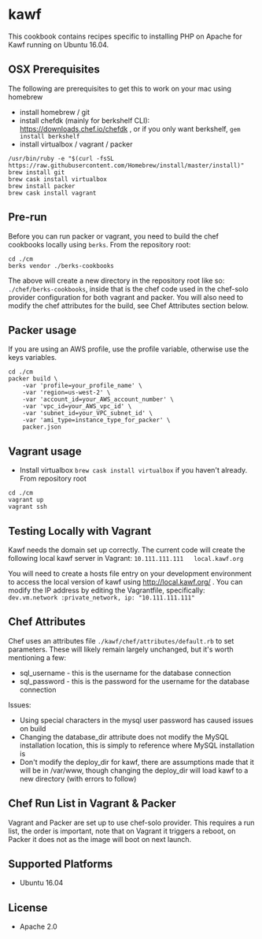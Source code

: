 # kawf

This cookbook contains recipes specific to installing PHP on Apache for Kawf running on Ubuntu 16.04.

## OSX Prerequisites
The following are prerequisites to get this to work on your mac using homebrew
* install homebrew / git
* install chefdk (mainly for berkshelf CLI): https://downloads.chef.io/chefdk , or if you only want berkshelf, `gem install berkshelf`
* install virtualbox / vagrant / packer
```
/usr/bin/ruby -e "$(curl -fsSL https://raw.githubusercontent.com/Homebrew/install/master/install)"
brew install git
brew cask install virtualbox
brew install packer
brew cask install vagrant
```

## Pre-run
Before you can run packer or vagrant, you need to build the chef cookbooks locally using `berks`.  From the repository root:
```
cd ./cm
berks vendor ./berks-cookbooks
```
The above will create a new directory in the repository root like so: `./chef/berks-cookbooks`, inside that is the chef code used in the chef-solo provider configuration for both vagrant and packer.  You will also need to modify the chef attributes for the build, see Chef Attributes section below.

## Packer usage
If you are using an AWS profile, use the profile variable, otherwise use the keys variables.

```
cd ./cm
packer build \
    -var 'profile=your_profile_name' \
    -var 'region=us-west-2' \
    -var 'account_id=your_AWS_account_number' \
    -var 'vpc_id=your_AWS_vpc_id' \
    -var 'subnet_id=your_VPC_subnet_id' \
    -var 'ami_type=instance_type_for_packer' \
    packer.json
```

## Vagrant usage
* Install virtualbox `brew cask install virtualbox` if you haven't already. From repository root
```
cd ./cm
vagrant up
vagrant ssh
```

## Testing Locally with Vagrant
Kawf needs the domain set up correctly.  The current code will create the following local kawf server in Vagrant:
`10.111.111.111   local.kawf.org`

You will need to create a hosts file entry on your development environment to access the local version of kawf using http://local.kawf.org/ .  You can modify the IP address by editing the Vagrantfile, specifically:
`dev.vm.network :private_network, ip: "10.111.111.111"`

## Chef Attributes
Chef uses an attributes file `./kawf/chef/attributes/default.rb` to set parameters.  These will likely remain largely unchanged, but it's worth mentioning a few:
* sql_username - this is the username for the database connection
* sql_password - this is the password for the username for the database connection

Issues:
* Using special characters in the mysql user password has caused issues on build
* Changing the database_dir attribute does not modify the MySQL installation location, this is simply to reference where MySQL installation is
* Don't modify the deploy_dir for kawf, there are assumptions made that it will be in /var/www, though changing the deploy_dir will load kawf to a new directory (with errors to follow)

## Chef Run List in Vagrant & Packer
Vagrant and Packer are set up to use chef-solo provider.  This requires a run list, the order is important, note that on Vagrant it triggers a reboot, on Packer it does not as the image will boot on next launch.

## Supported Platforms
* Ubuntu 16.04

## License
* Apache 2.0

